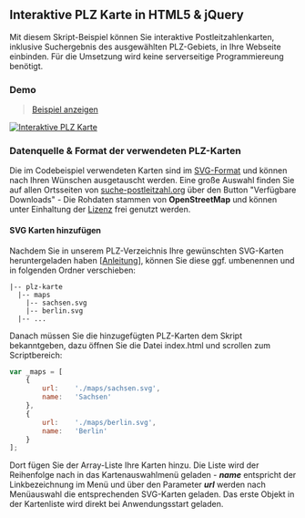 ## Interaktive PLZ Karte in HTML5 & jQuery

Mit diesem Skript-Beispiel können Sie interaktive Postleitzahlenkarten, inklusive Suchergebnis des ausgewählten PLZ-Gebiets, in Ihre Webseite einbinden. Für die Umsetzung wird keine serverseitige Programmiereung benötigt.

### Demo
> [Beispiel anzeigen](http://rawgit.com/plzTeam/web-snippets/master/plz-karte/index.html)

[![Interaktive PLZ Karte](https://raw.githubusercontent.com/plzTeam/web-snippets/master/plz-karte/screenshot.png)](http://rawgit.com/plzTeam/web-snippets/master/plz-karte/index.html "Interaktive PLZ Karte")

### Datenquelle & Format der verwendeten PLZ-Karten

Die im Codebeispiel verwendeten Karten sind im [SVG-Format](https://de.wikipedia.org/wiki/Scalable_Vector_Graphics "Wikipedia") und können nach Ihren Wünschen ausgetauscht werden. Eine große Auswahl finden Sie auf allen Ortsseiten von [suche-postleitzahl.org](http://www.suche-postleitzahl.org) über den Button "Verfügbare Downloads" - Die Rohdaten stammen von **OpenStreetMap** und können unter Einhaltung der [Lizenz](http://www.openstreetmap.org/copyright) frei genutzt werden.

#### SVG Karten hinzufügen

Nachdem Sie in unserem PLZ-Verzeichnis Ihre gewünschten SVG-Karten heruntergeladen haben [[Anleitung](http://blog.suche-postleitzahl.org/post/131701081621/umfangreiche-daten-zur-individuellen)], können Sie diese ggf. umbenennen und in folgenden Ordner verschieben:

    |-- plz-karte
      |-- maps
        |-- sachsen.svg
        |-- berlin.svg
      |-- ...
      
Danach müssen Sie die hinzugefügten PLZ-Karten dem Skript bekanntgeben, dazu öffnen Sie die Datei index.html und scrollen zum Scriptbereich:

```js
var _maps = [
    {
        url:    './maps/sachsen.svg',
        name:   'Sachsen'
    },
    {
        url:    './maps/berlin.svg',
        name:   'Berlin'
    }
];
```
Dort fügen Sie der Array-Liste Ihre Karten hinzu. Die Liste wird der Reihenfolge nach in das Kartenauswahlmenü geladen - **_name_** entspricht der Linkbezeichnung im Menü und über den Parameter **_url_** werden nach Menüauswahl die entsprechenden SVG-Karten geladen. Das erste Objekt in der Kartenliste wird direkt bei Anwendungsstart geladen.
